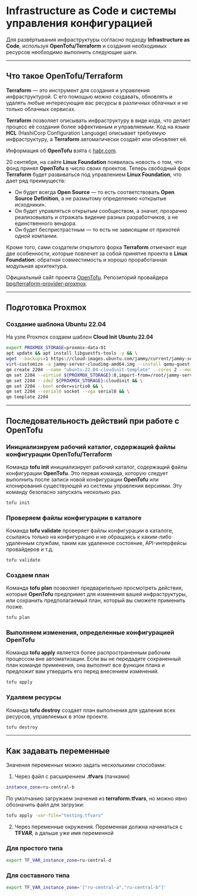 # **Infrastructure as Code** и системы управления конфигурацией

Для развёртывания инфраструктуры согласно подходу **Infrastructure as Code**, используя **OpenTofu/Terraform** и создания необходимых ресурсов необходимо выполнить следующие шаги.

---

## Что такое OpenTofu/Terraform

**Terraform** — это инструмент для создания и управления инфраструктурой.
С его помощью можно создавать, обновлять и удалять любые интересующие вас ресурсы в различных облачных и не только облачных сервисах.

**Terraform** позволяет описывать инфраструктуру в виде кода, что делает процесс её создания более эффективным и управляемым.
Код на языке **HCL** (HashiCorp Configuration Language) описывает требуемую инфраструктуру, а **Terraform** автоматически создаёт или обновляет её.

Информация об **OpenTofu** взята с [habr.com](https://habr.com/ru/companies/flant/news/762356/).

20 сентября, на сайте **Linux Foundation** появилась новость о том, что фонд принял **OpenTofu** в число своих проектов.
Теперь свободный форк **Terraform** будет развиваться под управлением **Linux Foundation**, что дает ряд преимуществ:

- Он будет всегда **Open Source** — то есть соответствовать **Open Source Definition**, а не размытому определению «открытые исходники».
- Он будет управляться открытым сообществом, а значит, прозрачно реализовывать и отражать видение разных разработчиков, а не единственного вендора.
- Он будет беспристрастным — то есть не зависящим от прихотей одной компании.

Кроме того, сами создатели открытого форка **Terraform** отмечают еще две особенности, которые повлечет за собой принятие проекта в **Linux Foundation**:
обратная совместимость и хорошо проработанная модульная архитектура.

Официальный сайт проекта [OpenTofu](https://opentofu.org/).
Репозиторий провайдера [bpg/terraform-provider-proxmox](https://github.com/bpg/terraform-provider-proxmox).

---

## Подготовка Proxmox

### Создание шаблона Ubuntu 22.04

На узле Proxmox создаем шаблон **Cloud Init** **Ubuntu 22.04**

```sh
export PROXMOX_STORAGE=proxmox-data-01
apt update && apt install libguestfs-tools -y && \
wget --backups=1 https://cloud-images.ubuntu.com/jammy/current/jammy-server-cloudimg-amd64.img && \
virt-customize -a jammy-server-cloudimg-amd64.img --install qemu-guest-agent && \
qm create 2204 --name "ubuntu-22.04-cloudinit-template" --cores 2 --memory 2048 --net0 virtio,bridge=vmbr0 --scsihw virtio-scsi-pci && \
qm set 2204 --virtio0 ${PROXMOX_STORAGE}:0,import-from=/root/jammy-server-cloudimg-amd64.img && \
qm set 2204 --ide2 ${PROXMOX_STORAGE}:cloudinit && \
qm set 2204 --boot order=virtio0 && \
qm set 2204 --serial0 socket --vga serial0 && \
qm template 2204
```

---

## Последовательность действий при работе с OpenTofu

### Инициализируем рабочий каталог, содержащий файлы конфигурации OpenTofu/Terraform

Команда **tofu init** инициализирует рабочий каталог, содержащий файлы конфигурации **OpenTofu**. Это первая команда, которую следует выполнить после записи новой конфигурации **OpenTofu** или клонирования существующей из системы управления версиями. Эту команду безопасно запускать несколько раз.

```bash
tofu init
```

### Проверяем файлы конфигурации в каталоге

Команда **tofu validate** проверяет файлы конфигурации в каталоге, ссылаясь только на конфигурацию и не обращаясь к каким-либо удаленным службам, таким как удаленное состояние, API-интерфейсы провайдеров и т.д.

```bash
tofu validate
```

### Создаем план

Команда **tofu plan** позволяет предварительно просмотреть действия, которые **OpenTofu** предпримет для изменения вашей инфраструктуры, или сохранить предполагаемый план, который вы сможете применить позже.

```bash
tofu plan
```

### Выполняем изменения, определенные конфигурацией **OpenTofu**

Команда **tofu apply** является более распространенным рабочим процессом вне автоматизации. Если вы не передадите сохраненный план команде применения, она выполнит все функции плана и предложит вам утвердить его перед внесением изменений.

```bash
tofu apply
```

### Удаляем ресурсы

Команда **tofu destroy** создает план выполнения для удаления всех ресурсов, управляемых в этом проекте.

```bash
tofu destroy
```

---

## Как задавать переменные

Значения переменных можно задать несколькими способами:

1. Через файл с расширением **.tfvars** (пачками)

```bash
instance_zone=ru-central-b
```

По умолчанию загружаем значения из **terraform.tfvars**, но можно явно обозначить файл для загрузки:

```bash
tofu apply -var-file="testing.tfvars"
```

2. Через переменные окружения. Переменная должна начинаться с **TF*VAR***, а дальше уже имя переменной

### Для простого типа

```bash
export TF_VAR_instance_zone=ru-central-d
```

### Для составного типа

```bash
export TF_VAR_instance_zone='["ru-central-a","ru-central-b"]'
```

